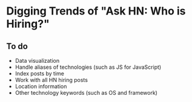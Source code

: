 # Digging Trends of "Ask HN: Who is Hiring?"

## To do
* Data visualization
* Handle aliases of technologies (such as JS for JavaScript)
* Index posts by time
* Work with all HN hiring posts
* Location information
* Other technology keywords (such as OS and framework)
